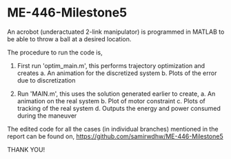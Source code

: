 # ME-446-Milestone5

An acrobot (underactuated 2-link manipulator) is programmed in MATLAB to be able to throw a ball at a desired location.

The procedure to run the code is, 

1. First run 'optim_main.m', this performs trajectory optimization and creates
	a. An animation for the discretized system
	b. Plots of the error due to discretization

2. Run 'MAIN.m', this uses the solution generated earlier to create,
	a. An animation on the real system
	b. Plot of motor constraint
	c. Plots of tracking of the real system
	d. Outputs the energy and power consumed during the maneuver

The edited code for all the cases (in individual branches) mentioned in the report can be found on,
https://github.com/samirwdhw/ME-446-Milestone5

THANK YOU!


